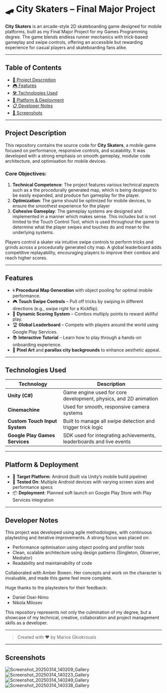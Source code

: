 # 🛹 City Skaters – Final Major Project

**City Skaters** is an arcade-style 2D skateboarding game designed for mobile platforms, built as my Final Major Project for my Games Programming degree. The game blends endless runner mechanics with trick-based gameplay and swipe controls, offering an accessible but rewarding experience for casual players and skateboarding fans alike.

---

## Table of Contents
- [📖 Project Description](#project-description)
- [🎮 Features](#features)
- [🛠 Technologies Used](#technologies-used)
- [📱 Platform & Deployment](#platform--deployment)
- [📋 Developer Notes](#developer-notes)
- [📸 Screenshots](#screenshots)

---

## Project Description

This repository contains the source code for **City Skaters**, a mobile game focused on performance, responsive controls, and scalability. It was developed with a strong emphasis on smooth gameplay, modular code architecture, and optimisation for mobile devices.

### Core Objectives:
1. **Technical Competence**: The project features various technical aspects such as a the procedurally generated map, which is being designed to be easily expanded, and produce fun gameplay for the player.
2. **Optimization**: The game should be optimized for mobile devices, to ensure the smoothest experience for the player
3. **Cohesive Gameplay**: The gameplay systems are designed and implemented in a manner which makes sense. This includes but is not limited to the Touch Control Tool, which is used throughout the game to determine what the player swipes and touches do and mean to the underlying systems.

Players control a skater via intuitive swipe controls to perform tricks and grinds across a procedurally generated city map. A global leaderboard adds competitive replayability, encouraging players to improve their combos and reach higher scores.

---

## Features

- 🌀 **Procedural Map Generation** with object pooling for optimal mobile performance.
- 🎮 **Touch Swipe Controls** – Pull off tricks by swiping in different directions (e.g., swipe right for a Kickflip).
- 🧠 **Dynamic Scoring System** – Combos multiply points to reward skillful play.
- 🏆 **Global Leaderboard** – Compete with players around the world using Google Play Services.
- 📚 **Interactive Tutorial** – Learn how to play through a hands-on onboarding experience.
- 🎨 **Pixel Art** and **parallax city backgrounds** to enhance aesthetic appeal.

---

## Technologies Used

| Technology | Description |
|------------|-------------|
| **Unity (C#)** | Game engine used for core development, physics, and 2D animation |
| **Cinemachine** | Used for smooth, responsive camera systems |
| **Custom Touch Input System** | Built to manage all swipe detection and trigger trick logic |
| **Google Play Games Services** | SDK used for integrating achievements, leaderboards and live events |

---

## Platform & Deployment

- 🎯 **Target Platform**: Android (built via Unity’s mobile build pipeline)
- 🧪 **Tested On**: Multiple Android devices with varying screen sizes and performance specs
- 📦 **Deployment**: Planned soft launch on Google Play Store with Play Services integration

---

## Developer Notes

This project was developed using agile methodologies, with continuous playtesting and iterative improvements. A strong focus was placed on:
- Performance optimisation using object pooling and profiler tools
- Clean, scalable architecture using design patterns (Singleton, Observer, Mediator)
- Readability and maintainability of code

Collaborated with Amber Bowen. Her concepts and work on the character is invaluable, and made this game feel more complete.

Huge thanks to the playtesters for their feedback:
- Daniel Osei-Nimo
- Nikola Milosev

This repository represents not only the culmination of my degree, but a showcase of my technical, creative, collaboration and project management skills as a developer.

---

> Created with ❤️ by Marios Gkiokrousis

---
## Screenshots
![Screenshot_20250314_140209_Gallery](https://github.com/user-attachments/assets/75a9129a-6d75-4e53-9411-63aadb96ff1b)
![Screenshot_20250314_140223_Gallery](https://github.com/user-attachments/assets/1b0bfe1c-fbb0-4fab-b49f-80b3c98ca661)
![Screenshot_20250314_140249_Gallery](https://github.com/user-attachments/assets/27e6da78-b2bc-403a-99d4-f4c03a88ea6b)
![Screenshot_20250314_140338_Gallery](https://github.com/user-attachments/assets/bb7ac283-4b50-4ff0-8632-ad80f341a8da)
